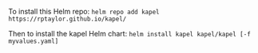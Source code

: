 To install this Helm repo:
`helm repo add kapel https://rptaylor.github.io/kapel/`

Then to install the kapel Helm chart:
`helm install kapel kapel/kapel [-f myvalues.yaml]`
